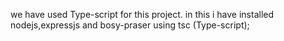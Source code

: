 we have used Type-script for this project. in this i have installed nodejs,expressjs and bosy-praser using tsc (Type-script);
